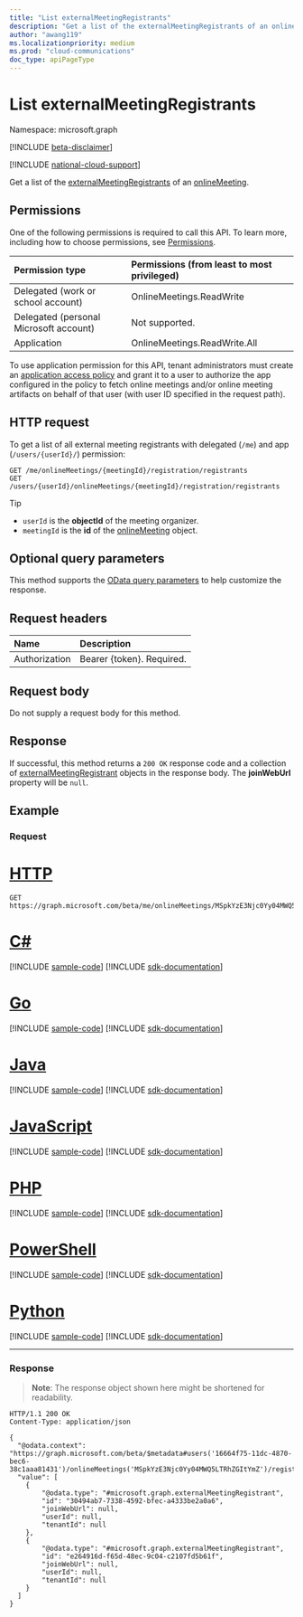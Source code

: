 ```yaml
---
title: "List externalMeetingRegistrants"
description: "Get a list of the externalMeetingRegistrants of an onlineMeeting."
author: "awang119"
ms.localizationpriority: medium
ms.prod: "cloud-communications"
doc_type: apiPageType
---
```


# List externalMeetingRegistrants

Namespace: microsoft.graph

[!INCLUDE [beta-disclaimer](../../includes/beta-disclaimer.md)]

[!INCLUDE [national-cloud-support](../../includes/global-only.md)]

Get a list of the [externalMeetingRegistrants](../resources/externalmeetingregistrant.md) of an [onlineMeeting](../resources/onlinemeeting.md).

## Permissions

One of the following permissions is required to call this API. To learn more, including how to choose permissions, see [Permissions](/graph/permissions-reference).

| Permission type | Permissions (from least to most privileged) |
|:----------------|:--------------------------------------------|
| Delegated (work or school account) | OnlineMeetings.ReadWrite |
| Delegated (personal Microsoft account) | Not supported. |
| Application | OnlineMeetings.ReadWrite.All |

To use application permission for this API, tenant administrators must create an [application access policy](/graph/cloud-communication-online-meeting-application-access-policy) and grant it to a user to authorize the app configured in the policy to fetch online meetings and/or online meeting artifacts on behalf of that user (with user ID specified in the request path).

## HTTP request

To get a list of all external meeting registrants with delegated (`/me`) and app (`/users/{userId}/`) permission:

<!-- { "blockType": "ignored" } -->
```http
GET /me/onlineMeetings/{meetingId}/registration/registrants
GET /users/{userId}/onlineMeetings/{meetingId}/registration/registrants
```

> [!TIP]
>
>- `userId` is the **objectId** of the meeting organizer.
>- `meetingId` is the **id** of the [onlineMeeting](../resources/onlinemeeting.md) object.

## Optional query parameters

This method supports the [OData query parameters](/graph/query-parameters) to help customize the response.

## Request headers

| Name            | Description               |
| :-------------- | :------------------------ |
| Authorization   | Bearer {token}. Required. |

## Request body

Do not supply a request body for this method.

## Response

If successful, this method returns a `200 OK` response code and a collection of [externalMeetingRegistrant](../resources/externalmeetingregistrant.md) objects in the response body. The **joinWebUrl** property will be `null`.

## Example

### Request


# [HTTP](#tab/http)
<!-- {
  "blockType": "request",
  "name": "list-externalregistratrants",
  "sampleKeys": ["MSpkYzE3Njc0Yy04MWQ5LTRhZGItYmZ"]
}-->

```msgraph-interactive
GET https://graph.microsoft.com/beta/me/onlineMeetings/MSpkYzE3Njc0Yy04MWQ5LTRhZGItYmZ/registration/registrants
```

# [C#](#tab/csharp)
[!INCLUDE [sample-code](../includes/snippets/csharp/list-externalregistratrants-csharp-snippets.md)]
[!INCLUDE [sdk-documentation](../includes/snippets/snippets-sdk-documentation-link.md)]

# [Go](#tab/go)
[!INCLUDE [sample-code](../includes/snippets/go/list-externalregistratrants-go-snippets.md)]
[!INCLUDE [sdk-documentation](../includes/snippets/snippets-sdk-documentation-link.md)]

# [Java](#tab/java)
[!INCLUDE [sample-code](../includes/snippets/java/list-externalregistratrants-java-snippets.md)]
[!INCLUDE [sdk-documentation](../includes/snippets/snippets-sdk-documentation-link.md)]

# [JavaScript](#tab/javascript)
[!INCLUDE [sample-code](../includes/snippets/javascript/list-externalregistratrants-javascript-snippets.md)]
[!INCLUDE [sdk-documentation](../includes/snippets/snippets-sdk-documentation-link.md)]

# [PHP](#tab/php)
[!INCLUDE [sample-code](../includes/snippets/php/list-externalregistratrants-php-snippets.md)]
[!INCLUDE [sdk-documentation](../includes/snippets/snippets-sdk-documentation-link.md)]

# [PowerShell](#tab/powershell)
[!INCLUDE [sample-code](../includes/snippets/powershell/list-externalregistratrants-powershell-snippets.md)]
[!INCLUDE [sdk-documentation](../includes/snippets/snippets-sdk-documentation-link.md)]

# [Python](#tab/python)
[!INCLUDE [sample-code](../includes/snippets/python/list-externalregistratrants-python-snippets.md)]
[!INCLUDE [sdk-documentation](../includes/snippets/snippets-sdk-documentation-link.md)]

---

### Response

> **Note**: The response object shown here might be shortened for readability.

<!-- {
  "blockType": "response",
  "name": "list-externalregistratrants",
  "truncated": true,
  "@odata.type": "microsoft.graph.externalMeetingRegistrant",
  "isCollection": true
}-->

```http
HTTP/1.1 200 OK
Content-Type: application/json

{
  "@odata.context": "https://graph.microsoft.com/beta/$metadata#users('16664f75-11dc-4870-bec6-38c1aaa81431')/onlineMeetings('MSpkYzE3Njc0Yy04MWQ5LTRhZGItYmZ')/registration/registrants",
  "value": [
    {
        "@odata.type": "#microsoft.graph.externalMeetingRegistrant",
        "id": "30494ab7-7338-4592-bfec-a4333be2a0a6",
        "joinWebUrl": null,
        "userId": null,
        "tenantId": null
    },
    {
        "@odata.type": "#microsoft.graph.externalMeetingRegistrant",
        "id": "e264916d-f65d-48ec-9c04-c2107fd5b61f",
        "joinWebUrl": null,
        "userId": null,
        "tenantId": null
    }
  ]
}
```
